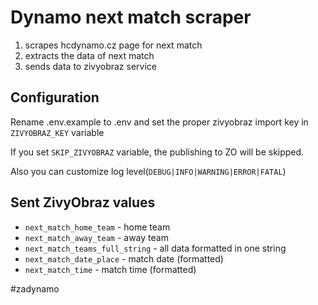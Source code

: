 # Dynamo next match scraper

1) scrapes hcdynamo.cz page for next match
2) extracts the data of next match
3) sends data to zivyobraz service

## Configuration

Rename .env.example to .env and set the proper zivyobraz import key in  `ZIVYOBRAZ_KEY` variable

If you set `SKIP_ZIVYOBRAZ` variable, the publishing to ZO will be skipped.

Also you can customize log level(`DEBUG|INFO|WARNING|ERROR|FATAL`)

## Sent ZivyObraz values

* `next_match_home_team` - home team
* `next_match_away_team` - away team
* `next_match_teams_full_string` - all data formatted in one string
* `next_match_date_place` - match date (formatted)
* `next_match_time` - match time (formatted)

#zadynamo
